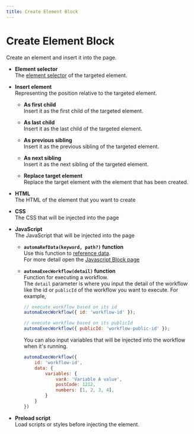 ```yaml
---
title: Create Element Block
---
```


# Create Element Block

Create an element and insert it into the page.

- **Element selector** <br>
	The [element selector](../workflow/element-selector.md) of the targeted element.
	
- **Insert element**<br>
	Representing the position relative to the targeted element.
	- **As first child**<br>
		Insert it as the first child of the targeted element.
	
	- **As last child**<br>
		Insert it as the last child of the targeted element.
	
	- **As previous sibling**<br>
		Insert it as the previous sibling of the targeted element.
	
	- **As next sibling**<br>
		Insert it as the next sibling of the targeted element.
	
	- **Replace target element**<br>
		Replace the target element with the element that has been created.

- **HTML**<br>
	The HTML of the element that you want to create

- **CSS**<br>
	The CSS that will be injected into the page

- **JavaScript**<br>
	The JavaScript that will be injected into the page
	- **`automaRefData(keyword, path?)` function**<br>
		Use this function to [reference data](/api-reference/reference-data.md). <br>
		For more detail open the [Javascript Block page](/blocks/javascript-code.html#automarefdata-keyword-path)
	
	- **`automaExecWorkflow(detail)` function**<br>
		Function for executing a workflow. <br>
		The `detail` parameter is where you input the detail of the workflow like the id or `publicId` of the workflow you want to execute. For example,
		```js
		// execute workflow based on its id
		automaExecWorkflow({ id: 'workflow-id' });

		// execute workflow based on its publicId
		automaExecWorkflow({ publicId: 'workflow-public-id' });
		```
		You can also input variables that will be injected into the workflow when it's running.
		```js
		automaExecWorkflow({
			id: 'workflow-id',
			data: {
				variables: {
					varA: 'Variable A value',
					postCode: 1212,
					numbers: [1, 2, 3, 4],
				}
			}
		})
		```
- **Preload script**<br>
	Load scripts or styles before injecting the element.

<!--@include: ../parts/blocks-interaction-note.md-->